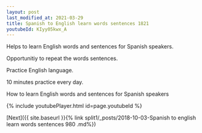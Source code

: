 ```yaml
---
layout: post
last_modified_at: 2021-03-29
title: Spanish to English learn words sentences 1821 
youtubeId: KIyy05kwx_A
---
```

 
 
Helps to learn English words and sentences for Spanish speakers.

Opportunitiy to repeat the words sentences. 

Practice English language. 
 
10 minutes practice every day. 
 
How to learn English words and sentences for Spanish speakers 
 
{% include youtubePlayer.html id=page.youtubeId %}
 
 
[Next]({{ site.baseurl }}{% link  split1/_posts/2018-10-03-Spanish to english learn words sentences 980 .md%})
 
